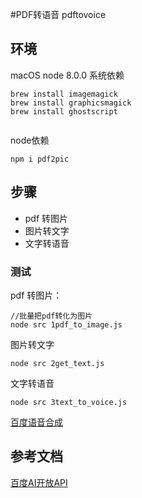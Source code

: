 #PDF转语音
pdftovoice
## 环境
macOS
node 8.0.0
系统依赖
```
brew install imagemagick
brew install graphicsmagick
brew install ghostscript
```

```

```
node依赖
```
npm i pdf2pic
```
## 步骤
- pdf 转图片
- 图片转文字
- 文字转语音

### 测试
pdf 转图片：
```
//批量把pdf转化为图片
node src 1pdf_to_image.js
```
图片转文字
```
node src 2get_text.js
```
文字转语音
```
node src 3text_to_voice.js
```
[百度语音合成](http://ai.baidu.com/docs#/TTS-API/top)

## 参考文档
[百度AI开放API](https://console.bce.baidu.com/#/index/overview)